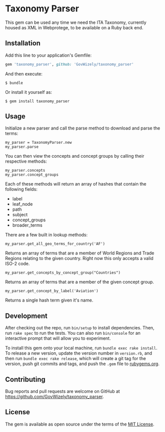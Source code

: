 # Taxonomy Parser

This gem can be used any time we need the ITA Taxonomy, currently housed as XML in Webprotege, to be available on a Ruby back end.

## Installation

Add this line to your application's Gemfile:

```ruby
gem 'taxonomy_parser', github: 'GovWizely/taxonomy_parser'
```

And then execute:

    $ bundle

Or install it yourself as:

    $ gem install taxonomy_parser

## Usage

Initialize a new parser and call the parse method to download and parse the terms:

```
my_parser = TaxonomyParser.new
my_parser.parse
```

You can then view the concepts and concept groups by calling their respective methods:

```
my_parser.concepts
my_parser.concept_groups
```

Each of these methods will return an array of hashes that contain the following fields:

* label
* leaf_node
* path
* subject
* concept_groups
* broader_terms

There are a few built in lookup methods:

```
my_parser.get_all_geo_terms_for_country('AF')
```
Returns an array of terms that are a member of World Regions and Trade Regions relating to the given country.  Right now this only accepts a valid ISO-2 code.

```
my_parser.get_concepts_by_concept_group("Countries")
```
Returns an array of terms that are a member of the given concept group.

```
my_parser.get_concept_by_label('Aviation')
```
Returns a single hash term given it's name.


## Development

After checking out the repo, run `bin/setup` to install dependencies. Then, run `rake spec` to run the tests. You can also run `bin/console` for an interactive prompt that will allow you to experiment.

To install this gem onto your local machine, run `bundle exec rake install`. To release a new version, update the version number in `version.rb`, and then run `bundle exec rake release`, which will create a git tag for the version, push git commits and tags, and push the `.gem` file to [rubygems.org](https://rubygems.org).

## Contributing

Bug reports and pull requests are welcome on GitHub at https://github.com/GovWizely/taxonomy_parser.


## License

The gem is available as open source under the terms of the [MIT License](http://opensource.org/licenses/MIT).

